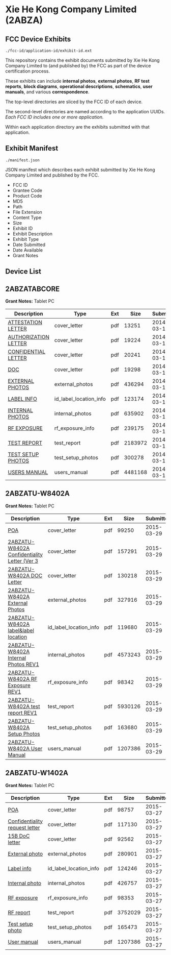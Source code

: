 # Xie He Kong Company Limited (2ABZA)
## FCC Device Exhibits

```
./fcc-id/application-id/exhibit-id.ext
```

This repository contains the exhibit documents submitted by Xie He Kong Company Limited to (and published by) the FCC as part of the device certification process.

These exhibits can include **internal photos**, **external photos**, **RF test reports**, **block diagrams**, **operational descriptions**, **schematics**, **user manuals**, and various **correspondence**.

The top-level directories are sliced by the FCC ID of each device.

The second-level directories are named according to the application UUIDs. *Each FCC ID includes one or more application.*

Within each application directory are the exhibits submitted with that application. 

## Exhibit Manifest

```
./manifest.json
```

JSON manifest which describes each exhibit submitted by Xie He Kong Company Limited and published by the FCC.

- FCC ID
- Grantee Code
- Product Code
- MD5
- Path
- File Extension
- Content Type
- Size
- Exhibit ID
- Exhibit Description
- Exhibit Type
- Date Submitted
- Date Available
- Grant Notes

## Device List
## 2ABZATABCORE
**Grant Notes:** Tablet PC

| Description | Type | Ext | Size | Submitted | Available |
| ----------- | ---- | --- | ---- | --------- | --------- |
| [ATTESTATION LETTER](2ABZATABCORE/6ccc1996b4c6a82f08dac90bc77d2def/2213330.pdf) | cover_letter | pdf | 13251 | 2014-03-12 | 2014-03-12 |
| [AUTHORIZATION LETTER](2ABZATABCORE/6ccc1996b4c6a82f08dac90bc77d2def/2213332.pdf) | cover_letter | pdf | 19224 | 2014-03-12 | 2014-03-12 |
| [CONFIDENTIAL LETTER](2ABZATABCORE/6ccc1996b4c6a82f08dac90bc77d2def/2213333.pdf) | cover_letter | pdf | 20241 | 2014-03-12 | 2014-03-12 |
| [DOC](2ABZATABCORE/6ccc1996b4c6a82f08dac90bc77d2def/2213334.pdf) | cover_letter | pdf | 19298 | 2014-03-12 | 2014-03-12 |
| [EXTERNAL PHOTOS](2ABZATABCORE/6ccc1996b4c6a82f08dac90bc77d2def/2213331.pdf) | external_photos | pdf | 436294 | 2014-03-12 | 2014-03-12 |
| [LABEL INFO](2ABZATABCORE/6ccc1996b4c6a82f08dac90bc77d2def/2213336.pdf) | id_label_location_info | pdf | 123174 | 2014-03-12 | 2014-03-12 |
| [INTERNAL PHOTOS](2ABZATABCORE/6ccc1996b4c6a82f08dac90bc77d2def/2213335.pdf) | internal_photos | pdf | 635902 | 2014-03-12 | 2014-03-12 |
| [RF EXPOSURE](2ABZATABCORE/6ccc1996b4c6a82f08dac90bc77d2def/2213329.pdf) | rf_exposure_info | pdf | 239175 | 2014-03-12 | 2014-03-12 |
| [TEST REPORT](2ABZATABCORE/6ccc1996b4c6a82f08dac90bc77d2def/2213328.pdf) | test_report | pdf | 2183972 | 2014-03-12 | 2014-03-12 |
| [TEST SETUP PHOTOS](2ABZATABCORE/6ccc1996b4c6a82f08dac90bc77d2def/2213337.pdf) | test_setup_photos | pdf | 300278 | 2014-03-12 | 2014-03-12 |
| [USERS MANUAL](2ABZATABCORE/6ccc1996b4c6a82f08dac90bc77d2def/2213338.pdf) | users_manual | pdf | 4481168 | 2014-03-12 | 2014-03-12 |
## 2ABZATU-W8402A
**Grant Notes:** Tablet PC

| Description | Type | Ext | Size | Submitted | Available |
| ----------- | ---- | --- | ---- | --------- | --------- |
| [POA](2ABZATU-W8402A/0153dce9cde621f1f28d1e221ed7caa2/2569264.pdf) | cover_letter | pdf | 99250 | 2015-03-29 | 2015-03-30 |
| [2ABZATU-W8402A Confidentiality  Letter (Ver 3](2ABZATU-W8402A/0153dce9cde621f1f28d1e221ed7caa2/2569265.pdf) | cover_letter | pdf | 157291 | 2015-03-29 | 2015-03-30 |
| [2ABZATU-W8402A DOC Letter](2ABZATU-W8402A/0153dce9cde621f1f28d1e221ed7caa2/2569266.pdf) | cover_letter | pdf | 130218 | 2015-03-29 | 2015-03-30 |
| [2ABZATU-W8402A External Photos](2ABZATU-W8402A/0153dce9cde621f1f28d1e221ed7caa2/2569267.pdf) | external_photos | pdf | 327916 | 2015-03-29 | 2015-03-30 |
| [2ABZATU-W8402A label&label location](2ABZATU-W8402A/0153dce9cde621f1f28d1e221ed7caa2/2569269.pdf) | id_label_location_info | pdf | 119680 | 2015-03-29 | 2015-03-30 |
| [2ABZATU-W8402A Internal Photos REV1](2ABZATU-W8402A/0153dce9cde621f1f28d1e221ed7caa2/2569268.pdf) | internal_photos | pdf | 4573243 | 2015-03-29 | 2015-03-30 |
| [2ABZATU-W8402A RF Exposure REV1](2ABZATU-W8402A/0153dce9cde621f1f28d1e221ed7caa2/2569261.pdf) | rf_exposure_info | pdf | 98342 | 2015-03-29 | 2015-03-30 |
| [2ABZATU-W8402A test report REV1](2ABZATU-W8402A/0153dce9cde621f1f28d1e221ed7caa2/2569263.pdf) | test_report | pdf | 5930126 | 2015-03-29 | 2015-03-30 |
| [2ABZATU-W8402A Setup Photos](2ABZATU-W8402A/0153dce9cde621f1f28d1e221ed7caa2/2569262.pdf) | test_setup_photos | pdf | 163680 | 2015-03-29 | 2015-03-30 |
| [2ABZATU-W8402A User Manual](2ABZATU-W8402A/0153dce9cde621f1f28d1e221ed7caa2/2567693.pdf) | users_manual | pdf | 1207386 | 2015-03-29 | 2015-03-30 |
## 2ABZATU-W1402A
**Grant Notes:** Tablet PC

| Description | Type | Ext | Size | Submitted | Available |
| ----------- | ---- | --- | ---- | --------- | --------- |
| [POA](2ABZATU-W1402A/95298241539a7b3f0501e01868bbc3dc/2567681.pdf) | cover_letter | pdf | 98757 | 2015-03-27 | 2015-03-27 |
| [Confidentiality request letter](2ABZATU-W1402A/95298241539a7b3f0501e01868bbc3dc/2567682.pdf) | cover_letter | pdf | 117130 | 2015-03-27 | 2015-03-27 |
| [15B DoC letter](2ABZATU-W1402A/95298241539a7b3f0501e01868bbc3dc/2567683.pdf) | cover_letter | pdf | 92562 | 2015-03-27 | 2015-03-27 |
| [External photo](2ABZATU-W1402A/95298241539a7b3f0501e01868bbc3dc/2567690.pdf) | external_photos | pdf | 280901 | 2015-03-27 | 2015-03-27 |
| [Label info](2ABZATU-W1402A/95298241539a7b3f0501e01868bbc3dc/2567692.pdf) | id_label_location_info | pdf | 124246 | 2015-03-27 | 2015-03-27 |
| [Internal photo](2ABZATU-W1402A/95298241539a7b3f0501e01868bbc3dc/2567691.pdf) | internal_photos | pdf | 426757 | 2015-03-27 | 2015-03-27 |
| [RF exposure](2ABZATU-W1402A/95298241539a7b3f0501e01868bbc3dc/2567687.pdf) | rf_exposure_info | pdf | 98353 | 2015-03-27 | 2015-03-27 |
| [RF report](2ABZATU-W1402A/95298241539a7b3f0501e01868bbc3dc/2567689.pdf) | test_report | pdf | 3752029 | 2015-03-27 | 2015-03-27 |
| [Test setup photo](2ABZATU-W1402A/95298241539a7b3f0501e01868bbc3dc/2567688.pdf) | test_setup_photos | pdf | 165473 | 2015-03-27 | 2015-03-27 |
| [User manual](2ABZATU-W1402A/95298241539a7b3f0501e01868bbc3dc/2567693.pdf) | users_manual | pdf | 1207386 | 2015-03-27 | 2015-03-27 |
